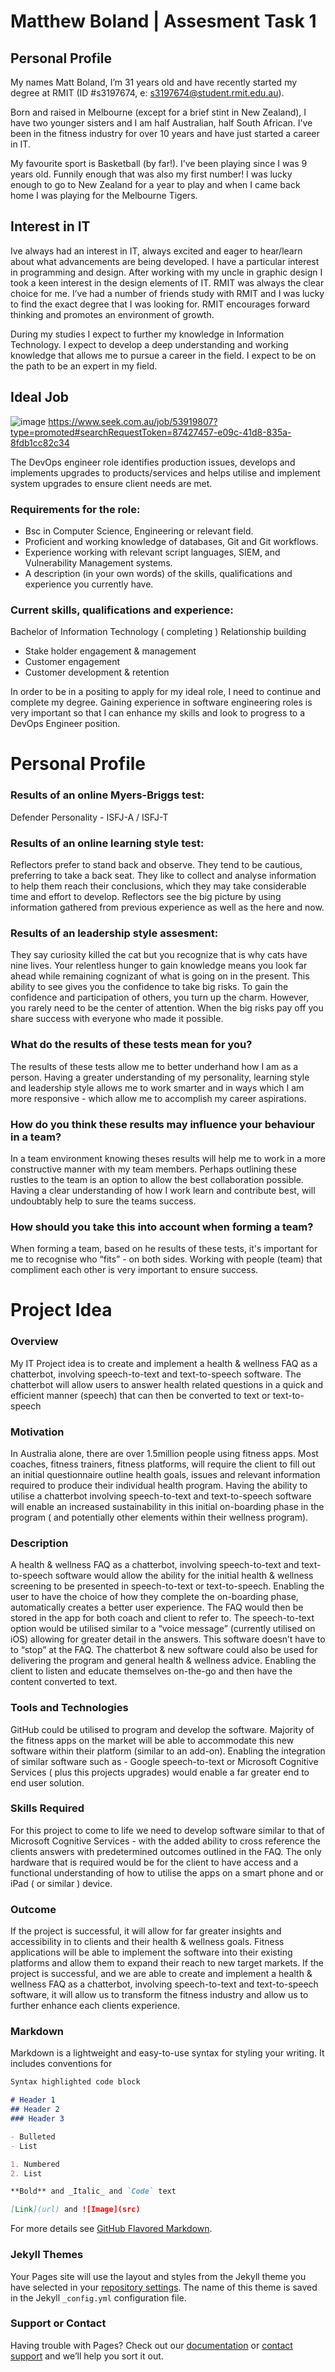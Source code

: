 # Matthew Boland | Assesment Task 1

## Personal Profile

My names Matt Boland, I’m 31 years old and have recently started my degree at RMIT (ID #s3197674, e: s3197674@student.rmit.edu.au).

Born and raised in Melbourne (except for a brief stint in New Zealand), I have two younger sisters and I am half Australian, half South African.
I’ve been in the fitness industry for over 10 years and have just started a career in IT.

My favourite sport is Basketball (by far!). I’ve been playing since I was 9 years old. 
Funnily enough that was also my first number!
I was lucky enough to go to New Zealand for a year to play and when I came back home I was playing for the Melbourne Tigers.

## Interest in IT

Ive always had an interest in IT, always excited and eager to hear/learn about what advancements are being developed. I have a particular interest in programming and design. After working with my uncle in graphic design I took a keen interest in the design elements of IT. 
RMIT was always the clear choice for me. 
I’ve had a number of friends study with RMIT and I was lucky to find the exact degree that I was looking for.
RMIT encourages forward thinking and promotes an environment of growth.


During my studies I expect to further my knowledge in Information Technology. I expect to develop a deep understanding and working knowledge that allows me to pursue a career in the field. I expect to be on the path to be an expert in my field.

## Ideal Job

![image](https://user-images.githubusercontent.com/90872778/133922456-3d37a46a-3fdb-426f-a1ca-1f235af3beaa.png)
https://www.seek.com.au/job/53919807?type=promoted#searchRequestToken=87427457-e09c-41d8-835a-8fdb1cc82c34

The DevOps engineer role identifies production issues, develops and implements upgrades to products/services and helps utilise and implement system upgrades to ensure client needs are met.

### Requirements for the role:
- Bsc in Computer Science, Engineering or relevant field.
- Proficient and working knowledge of databases, Git and Git workflows.
- Experience working with relevant script languages, SIEM, and Vulnerability Management systems.
- A description (in your own words) of the skills, qualifications and experience you currently have. 

### Current skills, qualifications and experience:
Bachelor of Information Technology ( completing )
Relationship building
- Stake holder engagement & management
- Customer engagement
- Customer development & retention

In order to be in a positing to apply for my ideal role, I need to continue and complete my degree. 
Gaining experience in software engineering roles is very important so that I can enhance my skills and look to progress to a DevOps Engineer position.

# Personal Profile

### Results of an online Myers-Briggs test:

Defender Personality - ISFJ-A / ISFJ-T

### Results of an online learning style test:

Reflectors prefer to stand back and observe. They tend to be cautious, preferring to take a back seat. They like to collect and analyse information to help them reach their conclusions, which they may take considerable time and effort to develop. Reflectors see the big picture by using information gathered from previous experience as well as the here and now.

### Results of an leadership style assesment:

They say curiosity killed the cat but you recognize that is why cats have nine lives. Your relentless hunger to gain knowledge means you look far ahead while remaining cognizant of what is going on in the present. This ability to see gives you the confidence to take big risks. To gain the confidence and participation of others, you turn up the charm. However, you rarely need to be the center of attention. When the big risks pay off you share success with everyone who made it possible.

### What do the results of these tests mean for you?

The results of these tests allow me to better underhand how I am as a person. Having a greater understanding of my personality, learning style and leadership style allows me to work smarter and in ways which I am more responsive -  which allow me to accomplish my career aspirations.

### How do you think these results may influence your behaviour in a team?

In a team environment knowing theses results will help me to work in a more constructive manner with my team members. Perhaps outlining these rustles to the team is an option to allow the best collaboration possible. Having a clear understanding of how I work learn and contribute best, will undoubtably help to sure the teams success.

### How should you take this into account when forming a team?

When forming a team, based on he results of these tests, it's important for me to recognise who “fits” - on both sides. Working with people (team) that compliment each other is very important to ensure success.

# Project Idea

### Overview 

My IT Project idea is to create and implement a health & wellness FAQ as a chatterbot, involving speech-to-text and text-to-speech software. The chatterbot will allow users to answer health related questions in a quick and efficient manner (speech) that can then be converted to text or text-to-speech

### Motivation 

In Australia alone, there are over 1.5million people using fitness apps. Most coaches, fitness trainers, fitness platforms, will require the client to fill out an initial questionnaire outline health goals, issues and relevant information required to produce their individual health program. Having the ability to utilise a chatterbot involving speech-to-text and text-to-speech software will enable an increased sustainability in this initial on-boarding phase in the program ( and potentially other elements within their wellness program).

### Description

A health & wellness FAQ as a chatterbot, involving speech-to-text and text-to-speech software would allow the ability for the initial health & wellness screening to be presented in speech-to-text or text-to-speech. Enabling the user to have the choice of how they complete the on-boarding phase, automatically creates a better user experience. The FAQ would then be stored in the app for both coach and client to refer to. The speech-to-text option would be utilised similar to a “voice message” (currently utilised on iOS) allowing for greater detail in the answers.
This software doesn’t have to to “stop” at the FAQ. The chatterbot & new software could also be used for delivering the program and general health & wellness advice. Enabling the client to listen and educate themselves on-the-go and then have the content converted to text.

### Tools and Technologies

GitHub could be utilised to program and develop the software. Majority of the fitness apps on the market will be able to accommodate this new software within their platform (similar to an add-on). Enabling the integration of similar software such as - Google speech-to-text or Microsoft Cognitive Services  ( plus this 			projects 	upgrades) would enable a far greater end to end user solution.

### Skills Required

For this project to come to life we need to develop software similar to that of Microsoft Cognitive Services - with the added ability to cross reference the clients answers with predetermined outcomes outlined in the FAQ. The only hardware that is required would be for the client to have access and a functional understanding of how to utilise the apps on a smart phone and or iPad ( or similar ) device.

### Outcome

If the project is successful, it will allow for far greater insights and accessibility in to clients and their health & wellness goals. Fitness applications will be able to implement the software into their existing platforms and allow them to expand their reach to new target markets. If the project is successful, and we are able to create and implement a health & wellness FAQ as a chatterbot, involving speech-to-text and text-to-speech software, it will allow us to transform the fitness industry and allow us to further enhance each clients experience.

### Markdown

Markdown is a lightweight and easy-to-use syntax for styling your writing. It includes conventions for

```markdown
Syntax highlighted code block

# Header 1
## Header 2
### Header 3

- Bulleted
- List

1. Numbered
2. List

**Bold** and _Italic_ and `Code` text

[Link](url) and ![Image](src)
```

For more details see [GitHub Flavored Markdown](https://guides.github.com/features/mastering-markdown/).

### Jekyll Themes

Your Pages site will use the layout and styles from the Jekyll theme you have selected in your [repository settings](https://github.com/MattyB2012/Welcome/settings/pages). The name of this theme is saved in the Jekyll `_config.yml` configuration file.

### Support or Contact

Having trouble with Pages? Check out our [documentation](https://docs.github.com/categories/github-pages-basics/) or [contact support](https://support.github.com/contact) and we’ll help you sort it out.
